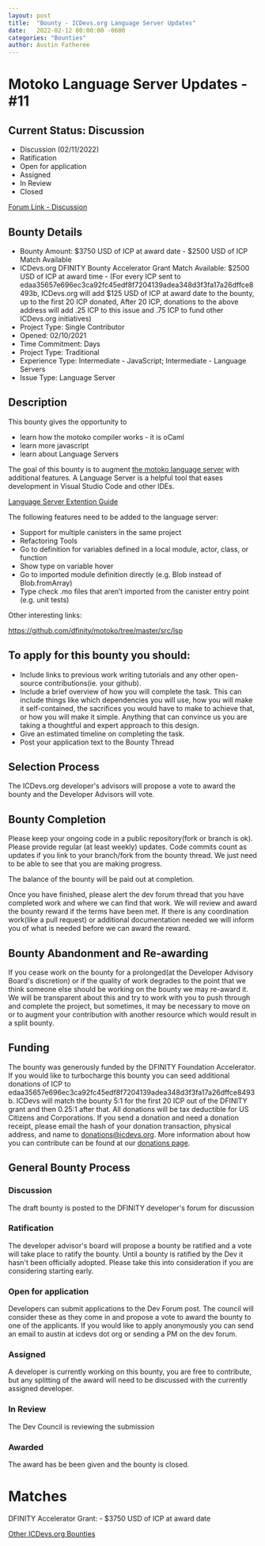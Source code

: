```yaml
---
layout: post
title:  "Bounty - ICDevs.org Language Server Updates"
date:   2022-02-12 00:00:00 -0600
categories: "Bounties"
author: Austin Fatheree
---
```


# Motoko Language Server Updates - #11

## Current Status: Discussion

* Discussion (02/11/2022)
* Ratification 
* Open for application
* Assigned 
* In Review 
* Closed 

[Forum Link - Discussion](https://forum.dfinity.org/t/icdevs-org-bounty-11-language-server-updates-3750/10885)

## Bounty Details

* Bounty Amount: $3750 USD of ICP at award date - $2500 USD of ICP Match Available
* ICDevs.org DFINITY Bounty Accelerator Grant Match Available: $2500 USD of ICP at award time - (For every ICP sent to edaa35657e696ec3ca92fc45edf8f7204139adea348d3f3fa17a26dffce8493b, ICDevs.org will add $125 USD of ICP at award date to the bounty, up to the first 20 ICP donated, After 20 ICP, donations to the above address will add .25 ICP to this issue and .75 ICP to fund other ICDevs.org initiatives)
* Project Type: Single Contributor
* Opened: 02/10/2021
* Time Commitment: Days
* Project Type: Traditional
* Experience Type: Intermediate - JavaScript; Intermediate - Language Servers
* Issue Type: Language Server

## Description

This bounty gives the opportunity to

* learn how the motoko compiler works - it is oCaml
* learn more javascript
* learn about Language Servers

The goal of this bounty is to augment [the motoko language server](https://github.com/dfinity/motoko/tree/master/src/languageServer) with additional features.  A Language Server is a helpful tool that eases development in Visual Studio Code and other IDEs.

[Language Server Extention Guide](https://code.visualstudio.com/api/language-extensions/language-server-extension-guide)

The following features need to be added to the language server:

* Support for multiple canisters in the same project
* Refactoring Tools
* Go to definition for variables defined in a local module, actor, class, or function
* Show type on variable hover
* Go to imported module definition directly (e.g. Blob instead of Blob.fromArray)
* Type check .mo files that aren’t imported from the canister entry point (e.g. unit tests)

Other interesting links:

https://github.com/dfinity/motoko/tree/master/src/lsp

## To apply for this bounty you should:

* Include links to previous work writing tutorials and any other open-source contributions(ie. your github).
* Include a brief overview of how you will complete the task. This can include things like which dependencies you will use, how you will make it self-contained, the sacrifices you would have to make to achieve that, or how you will make it simple. Anything that can convince us you are taking a thoughtful and expert approach to this design.
* Give an estimated timeline on completing the task.
* Post your application text to the Bounty Thread

## Selection Process

The ICDevs.org developer's advisors will propose a vote to award the bounty and the Developer Advisors will vote.

## Bounty Completion

Please keep your ongoing code in a public repository(fork or branch is ok). Please provide regular (at least weekly) updates.  Code commits count as updates if you link to your branch/fork from the bounty thread.  We just need to be able to see that you are making progress.

The balance of the bounty will be paid out at completion.

Once you have finished, please alert the dev forum thread that you have completed work and where we can find that work.  We will review and award the bounty reward if the terms have been met.  If there is any coordination work(like a pull request) or additional documentation needed we will inform you of what is needed before we can award the reward.

## Bounty Abandonment and Re-awarding

If you cease work on the bounty for a prolonged(at the Developer Advisory Board's discretion) or if the quality of work degrades to the point that we think someone else should be working on the bounty we may re-award it.  We will be transparent about this and try to work with you to push through and complete the project, but sometimes, it may be necessary to move on or to augment your contribution with another resource which would result in a split bounty.

## Funding

The bounty was generously funded by the DFINITY Foundation Accelerator. If you would like to turbocharge this bounty you can seed additional donations of ICP to edaa35657e696ec3ca92fc45edf8f7204139adea348d3f3fa17a26dffce8493b.  ICDevs will match the bounty 5:1 for the first 20 ICP out of the DFINITY grant and then 0.25:1 after that.  All donations will be tax deductible for US Citizens and Corporations.  If you send a donation and need a donation receipt, please email the hash of your donation transaction, physical address, and name to donations@icdevs.org.  More information about how you can contribute can be found at our [donations page](https://icdevs.org/donations.html).


## General Bounty Process

### Discussion

The draft bounty is posted to the DFINITY developer's forum for discussion

### Ratification

The developer advisor's board will propose a bounty be ratified and a vote will take place to ratify the bounty.  Until a bounty is ratified by the Dev it hasn't been officially adopted. Please take this into consideration if you are considering starting early.

### Open for application

Developers can submit applications to the Dev Forum post.  The council will consider these as they come in and propose a vote to award the bounty to one of the applicants.  If you would like to apply anonymously you can send an email to austin at icdevs dot org or sending a PM on the dev forum.

### Assigned

A developer is currently working on this bounty, you are free to contribute, but any splitting of the award will need to be discussed with the currently assigned developer.

### In Review

The Dev Council is reviewing the submission

### Awarded

The award has be been given and the bounty is closed.

# Matches

DFINITY Accelerator Grant: - $3750 USD of ICP at award date


[Other ICDevs.org Bounties](https://icdevs.org/bounties.html)

